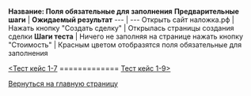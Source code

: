 **Название: Поля обязательные для заполнения**
**Предварительные шаги** | **Ожидаемый результат** 
--- | ---
 Открыть сайт наложка.рф | 
 Нажать кнопку "Создать сделку" | Открылась страницы создания сделки
**Шаги теста** | 
Ничего не заполняя на странице нажать кнопку "Стоимость" | Красным цветом отобразятся поля обязательные для заполнения

[<Тест кейс 1-7](https://github.com/masteroff/Test-case-nalozhka/blob/main/case_create_a_deal%201-7.md)  =============  [Тест кейс 1-9>](https://github.com/masteroff/Test-case-nalozhka/blob/main/case_create_a_deal%201-9.md)
 
[Вернуться на главную страницу](https://github.com/masteroff/Test-case-nalozhka/blob/main/list_of_test_cases.md)
